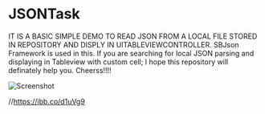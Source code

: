 # JSONTask

IT IS A BASIC SIMPLE DEMO TO READ JSON FROM A LOCAL FILE STORED IN REPOSITORY AND DISPLY IN UITABLEVIEWCONTROLLER.
SBJson Framework is used in this.
If you are searching for local JSON parsing and displaying in Tableview with custom cell; I hope this repository will definately help you.
Cheerss!!!!

![Screenshot](https://ibb.co/d1uVg9)

//https://ibb.co/d1uVg9
